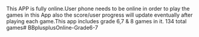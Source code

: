  This APP is fully online.User phone needs to be online in order to play the games in this App also the score/user progress will update eventually after playing each game.This app includes grade 6,7 & 8  games in it.
134 total games# BBplusplusOnline-Grade6-7
